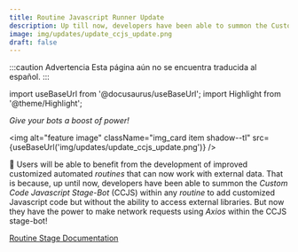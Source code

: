 ```yaml
---
title: Routine Javascript Runner Update
description: Up till now, developers have been able to summon the Custom Code Javascript Stage-Bot (CCJS) stage-bot within any routine to add customized Javascript code but without the ability to access external libraries. But now, they can make network requests using Axios. Users will be able to benefit from the development of improved customized automated routines that can now work with external data.
image: img/updates/update_ccjs_update.png
draft: false
---
```


:::caution Advertencia
Esta página aún no se encuentra traducida al español.
:::

import useBaseUrl from '@docusaurus/useBaseUrl'; 
import Highlight from '@theme/Highlight';

<div className="align-center">
<div className="card">
<div className="card__header">

<span className="hero__subtitle"><em>

Give your bots a boost of power!

</em></span>

</div>
<div className="card__image">

<img alt="feature image" className="img_card item shadow--tl" src={useBaseUrl('img/updates/update_ccjs_update.png')} />
<br/>

</div>
<div className="card__body">

🤖 Users will be able to benefit from the development of improved customized automated _routines_ that can now work with external data. That is because, up until now, developers have been able to summon the _Custom Code Javascript Stage-Bot_ (CCJS) within any _routine_ to add customized Javascript code but without the ability to access external libraries. But now they have the power to make network requests using _Axios_ within the CCJS stage-bot!

</div>
<div className="card__footer text-center align-padding-center">

<a className="button button--info button--block" href="/docs/documentation/automation/bots/ccjs-2.0.0">Routine Stage Documentation</a>
<br/>



</div>
</div>
</div>

